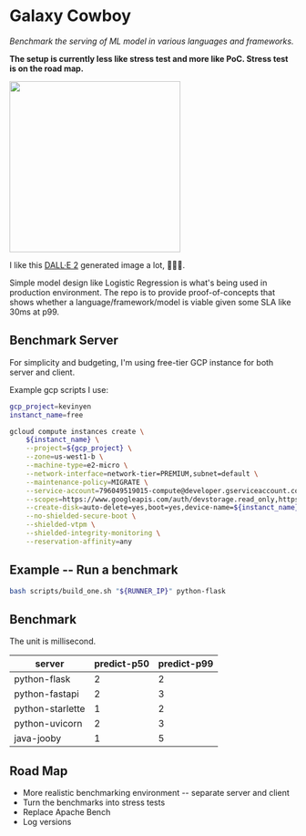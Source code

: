 # Galaxy Cowboy

*Benchmark the serving of ML model in various languages and frameworks.*

**The setup is currently less like stress test and more like PoC. Stress test is on the road map.**

<img src="https://cdn.openai.com/dall-e-2/demos/text2im/astronaut/horse/photo/0.jpg" width="300">

I like this [DALL·E 2](https://openai.com/dall-e-2/) generated image a lot, 🧑‍🚀🐎.

Simple model design like Logistic Regression is what's being used in production environment.
The repo is to provide proof-of-concepts that shows whether a language/framework/model is viable given some SLA like 30ms at p99.

## Benchmark Server

For simplicity and budgeting, I'm using free-tier GCP instance for both server and client.

Example gcp scripts I use:

```bash
gcp_project=kevinyen
instanct_name=free

gcloud compute instances create \
    ${instanct_name} \
    --project=${gcp_project} \
    --zone=us-west1-b \
    --machine-type=e2-micro \
    --network-interface=network-tier=PREMIUM,subnet=default \
    --maintenance-policy=MIGRATE \
    --service-account=796049519015-compute@developer.gserviceaccount.com \
    --scopes=https://www.googleapis.com/auth/devstorage.read_only,https://www.googleapis.com/auth/logging.write,https://www.googleapis.com/auth/monitoring.write,https://www.googleapis.com/auth/servicecontrol,https://www.googleapis.com/auth/service.management.readonly,https://www.googleapis.com/auth/trace.append \
    --create-disk=auto-delete=yes,boot=yes,device-name=${instanct_name},image=projects/debian-cloud/global/images/debian-11-bullseye-v20220406,mode=rw,size=30,type=projects/${gcp_project}/zones/us-west1-b/diskTypes/pd-balanced \
    --no-shielded-secure-boot \
    --shielded-vtpm \
    --shielded-integrity-monitoring \
    --reservation-affinity=any
```

## Example -- Run a benchmark

```bash
bash scripts/build_one.sh "${RUNNER_IP}" python-flask
```

## Benchmark

The unit is millisecond.

| server           | predict-p50 | predict-p99 |
| ---------------- | ----------- | ----------- |
| python-flask     | 2           | 2           |
| python-fastapi   | 2           | 3           |
| python-starlette | 1           | 2           |
| python-uvicorn   | 2           | 3           |
| java-jooby       | 1           | 5           |

## Road Map

* More realistic benchmarking environment -- separate server and client
* Turn the benchmarks into stress tests
* Replace Apache Bench
* Log versions